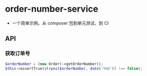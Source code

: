 # order-number-service
* 一个简单示例。从 composer 包到单元测试，到 CI

## API
### 获取订单号
```php
$orderNumber = (new Order)->getOrderNumber();
$this->assertTrue(strpos($orderNumber, date('Ymd')) !== false);
```
